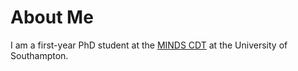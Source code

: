 # About Me

I am a first-year PhD student at the [MINDS CDT](https://www.mindscdt.southampton.ac.uk) at the University of Southampton. 



